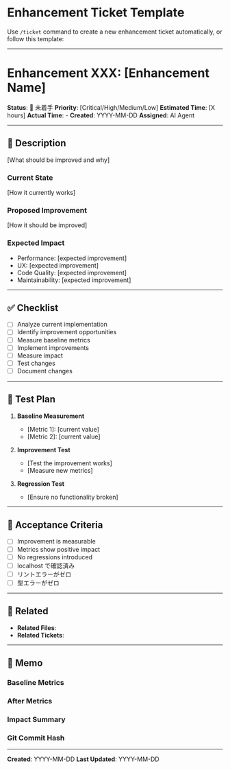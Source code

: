 # Enhancement Ticket Template

Use `/ticket` command to create a new enhancement ticket automatically, or follow this template:

---

# Enhancement XXX: [Enhancement Name]

**Status**: 🔴 未着手
**Priority**: [Critical/High/Medium/Low]
**Estimated Time**: [X hours]
**Actual Time**: -
**Created**: YYYY-MM-DD
**Assigned**: AI Agent

---

## 📝 Description

[What should be improved and why]

### Current State
[How it currently works]

### Proposed Improvement
[How it should be improved]

### Expected Impact
- Performance: [expected improvement]
- UX: [expected improvement]
- Code Quality: [expected improvement]
- Maintainability: [expected improvement]

---

## ✅ Checklist

- [ ] Analyze current implementation
- [ ] Identify improvement opportunities
- [ ] Measure baseline metrics
- [ ] Implement improvements
- [ ] Measure impact
- [ ] Test changes
- [ ] Document changes

---

## 🧪 Test Plan

1. **Baseline Measurement**
   - [Metric 1]: [current value]
   - [Metric 2]: [current value]

2. **Improvement Test**
   - [Test the improvement works]
   - [Measure new metrics]

3. **Regression Test**
   - [Ensure no functionality broken]

---

## 📌 Acceptance Criteria

- [ ] Improvement is measurable
- [ ] Metrics show positive impact
- [ ] No regressions introduced
- [ ] localhost で確認済み
- [ ] リントエラーがゼロ
- [ ] 型エラーがゼロ

---

## 📎 Related

- **Related Files**:
- **Related Tickets**:

---

## 💭 Memo

### Baseline Metrics
<!-- Before improvement -->

### After Metrics
<!-- After improvement -->

### Impact Summary
<!-- Summary of the improvement impact -->

### Git Commit Hash
<!-- Commit hash when completed -->

---

**Created**: YYYY-MM-DD
**Last Updated**: YYYY-MM-DD
